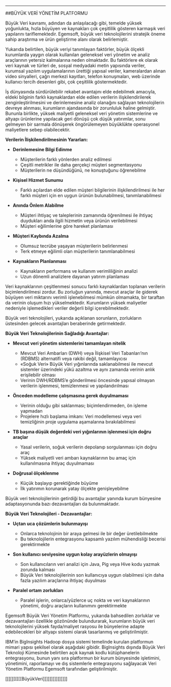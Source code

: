 - - -
##BÜYÜK VERİ YÖNETİM PLATFORMU

Büyük Veri kavramı, adından da anlaşılacağı gibi, temelde yüksek yoğunlukta, hızla büyüyen ve kaynakları çok çeşitlilik gösteren karmaşık veri yapılarını tariflemektedir. Egemsoft, büyük veri teknolojilerini stratejik öneme sahip araştırma ve ürün geliştirme alanı olarak belirlemiştir. 

Yukarıda belirtilen, büyük veriyi tanımlayan faktörler, büyük ölçekli kurumlarda yaygın olarak kullanılan geleneksel veri yönetim ve analiz araçlarının yetersiz kalmalarına neden olmaktadır. Bu faktörlere ek olarak veri kaynak ve türleri de, sosyal medyadaki metin yapısında veriler, kurumsal yazılım uygulamalarının ürettiği yapısal veriler, kameralardan alınan video sinyalleri, çağrı merkezi kayıtları, telefon konuşmaları, web üzerinde kullanıcı tercih desenleri gibi, çok çeşitlilik göstermektedir.

İş dünyasında sürdürülebilir rekabet avantajını elde edebilmek amacıyla, eldeki bilginin farklı kaynaklardan elde edilen verilerin ilişkilendirilerek zenginleştirilmesini ve derinlemesine analiz olanağını sağlayan teknolojilerin devreye alınması, kurumların ajandasında bir zorunluluk haline gelmiştir. Bununla birlikte, yüksek mailyetli geleneksel veri yönetim sistemlerine ve altyapı ürünlerine yapılacak geri dönüşü çok düşük yatırımlar, sonu gelmeyen bir sarmala dönüşerek öngörülemeyen büyüklükte operasyonel maliyetlere sebep olabilecektir.

**Verilerin İlişkilendirilmesinin Yararları:**

- **Derinlemesine Bilgi Edinme**
	- Müşterilerin farklı yönlerden analiz edilmesi
	- Çeşitli metrikler ile daha gerçekçi müşteri segmentasyonu
	- Müşterilerin ne düşündüğünü, ne konuştuğunu öğrenebilme  
	

- **Kişisel Hizmet Sunumu**
	- Farklı açılardan elde edilen müşteri bilgilerinin ilişkilendirilmesi ile her farklı müşteri için en uygun ürünün bulunabilmesi, tanımlanabilmesi


- **Anında Önlem Alabilme**
	- Müşteri ihtiyaç ve taleplerinin zamanında öğrenilmesi ile ihtiyaç duydukları anda ilgili hizmetin veya ürünün verilebilmesi
	- Müşteri eğilimlerine göre hareket planlaması

- **Müşteri Kaybında Azalma**
	- Olumsuz tecrübe yaşayan müşterilerin belirlenmesi
	- Terk etmeye eğilimli olan müşterilerin tanımlanabilmesi

- **Kaynakların Planlanması**
	- Kaynakların performans ve kullanım verimliliğinin analizi
	- Uzun dönemli analizlere dayanan yatırım planlaması

Veri kaynaklarının çeşitlenmesi sonucu farklı kaynaklardan toplanan verilerin biçimlendirilmesi zordur. Bu zorluğun yanında, mevcut araçlar ile giderek büyüyen veri miktarını verimli işlenebilmesi mümkün olmamakta, bir taraftan da verinin oluşum hızı yükselmektedir. Kurumların yüksek maliyetler nedeniyle işlemedikleri veriler değerli bilgi içerebilmektedir.

Büyük veri teknolojileri, yukarıda açıklanan sorunların, zorlukların üstesinden gelecek avantajları beraberinde getirmektedir.

**Büyük Veri Teknolojilerinin Sağladığı Avantajlar:**

- **Mevcut veri yönetim sistemlerini tamamlayan nitelik**  
	- Mevcut Veri Ambarları (DWH) veya İlişkisel Veri Tabanları’nın (RDBMS) alternatifi veya rakibi değil, tamamlayıcısı
	- «Soğuk Veri» Büyük Veri yığınlarında saklanabilmesi ile mevcut sistemler üzerindeki yükü azaltma ve aynı zamanda verinin anlık erişilebilir olması
	- Verinin DWH/RDBMS’e gönderilmesi öncesinde yapısal olmayan verilerin işlenmesi, temizlenmesi ve yapılandırılması  

- **Önceden modelleme çalışmasına gerek duyulmaması**  
	- Verinin olduğu gibi saklanması; biçimlendirmeden, ön işleme yapmadan
	- Projelere hızlı başlama imkanı: Veri modellemesi veya veri temizliğinin proje uygulama aşamalarına bırakılabilmesi

- **TB başına düşük değerdeki veri yığınlarının işlenmesi için doğru araçlar**  
	- Yasal verilerin, soğuk verilerin depolanıp sorgulanması için doğru araç
	- Yüksek maliyetli veri ambarı kaynaklarının bu amaç için kullanılmasına ihtiyaç duyulmaması

- **Doğrusal ölçeklenme**
	- Küçük başlayıp gerektiğinde büyüme
	- İlk yatırımın korunarak yatay ölçekte genişleyebilme

Büyük veri teknolojilerinin getirdiği bu avantajlar yanında kurum bünyesine adaptasyonunda bazı dezavantajları da bulunmaktadır.

**Büyük Veri Teknolojileri - Dezavantajlar:**

- **Uçtan uca çözümlerin bulunmayışı**
	- Onlarca teknolojinin bir araya gelmesi ile bir değer üretilebilmekte
	- Bu teknolojilerin entegrasyonu kapsamlı yazılım mühendisliği becerisi gerektirmekte

- **Son kullanıcı seviyesine uygun kolay arayüzlerin olmayışı**
	- Son kullanıcıların veri analizi için Java, Pig veya Hive kodu yazmak zorunda kalması
	- Büyük Veri teknolojilerinin son kullanıcıya uygun olabilmesi için daha fazla yazılım araçlarına ihtiyaç duyulması

- **Paralel ortam zorlukları**
	- Paralel işlerin, onlarca/yüzlerce uç nokta ve veri kaynaklarının yönetimi, doğru araçların kullanımını gerektirmekte


Egemsoft Büyük Veri Yönetim Platformu, yukarıda bahsedilen zorluklar ve dezavantajları özellikle gözönünde bulundurarak, kurumların büyük veri teknolojilerini yüksek fayda/maliyet rasyosu ile bünyelerine adapte edebilecekleri bir altyapı sistemi olarak tasarlanmış ve geliştirilmiştir.

IBM’in BigInsights Hadoop dosya sistemi temelinde kurulan platformun mimari yapısı şekilsel olarak aşağıdaki gibidir. BigInsights dışında Büyük Veri Teknoloji Kümesinde belirtilen açık kaynak kodlu kütüphanelerin entegrasyonu, bunun yanı sıra platformun bir kurum bünyesinde işletimini, yönetimini, raporlamayı ve dış sistemlerle entegrasyonu sağlayacak Veri Yönetim Platformu Egemsoft tarafından geliştirilmiştir.


[[[[[[[[[[BüyükVeri]]]]]]]]]]]]]]]